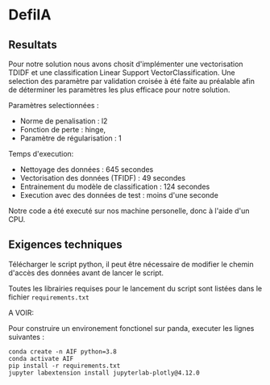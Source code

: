# DefiIA
 
## Resultats

Pour notre solution nous avons chosit d'implémenter une vectorisation TDIDF et une classification Linear Support VectorClassification. Une selection des paramètre par validation croisée à été faite au préalable afin de déterminer les paramètres les plus efficace pour notre solution. 

Paramètres selectionnées :
 - Norme de penalisation : l2
 - Fonction de perte : hinge, 
 - Paramètre de régularisation : 1
 
Temps d'execution: 
- Nettoyage des données : 645 secondes
- Vectorisation des données (TFIDF) : 49 secondes
- Entrainement du modèle de classification : 124 secondes
- Execution avec des données de test : moins d'une seconde

Notre code a été executé sur nos machine personelle, donc à l'aide d'un CPU. 

## Exigences techniques

Télécharger le script python, il peut être nécessaire de modifier le chemin d'accès des données avant de lancer le script.

Toutes les librairies requises pour le lancement du script sont listées dans le fichier `requirements.txt`
 
 A VOIR:
 
Pour construire un environement fonctionel sur panda, executer les lignes suivantes :
 
 ```
conda create -n AIF python=3.8
conda activate AIF
pip install -r requirements.txt 
jupyter labextension install jupyterlab-plotly@4.12.0
```
